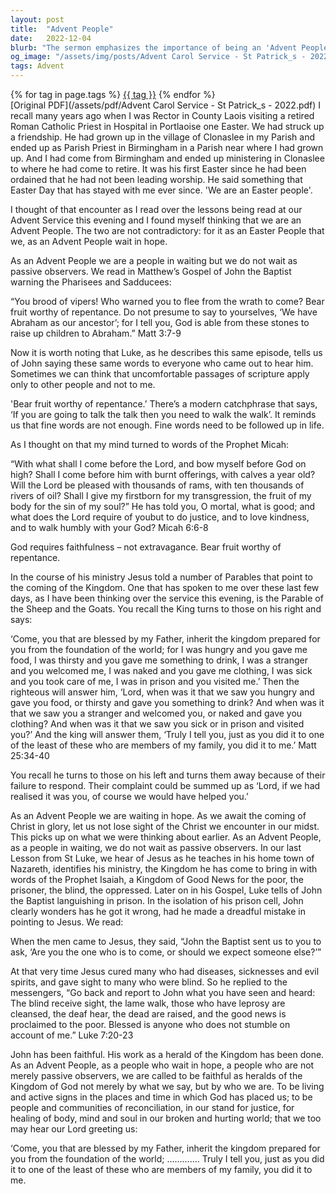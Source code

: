```yaml
---
layout: post
title:  "Advent People"
date:   2022-12-04
blurb: "The sermon emphasizes the importance of being an 'Advent People', a group that waits in hope for the coming of Christ. It stresses the need for faithfulness and active participation in the world, not just passive observation. The sermon also highlights the importance of helping others and showing kindness, as these actions are seen as serving Christ himself."
og_image: "/assets/img/posts/Advent Carol Service - St Patrick_s - 2022.png"
tags: Advent
---    
```

<div class="tag-pills">
    {% for tag in page.tags %}
    <a href="{{ site.baseurl }}/tag/{{ tag | slugify }}" class="tag-pill">{{ tag }}</a>
    {% endfor %}
</div>
[Original PDF](/assets/pdf/Advent Carol Service - St Patrick_s - 2022.pdf)
I recall many years ago when I was Rector in County Laois visiting a retired Roman Catholic Priest in Hospital in Portlaoise one Easter. We had struck up a friendship. He had grown up in the village of Clonaslee in my Parish and ended up as Parish Priest in Birmingham in a Parish near where I had grown up. And I had come from Birmingham and ended up ministering in Clonaslee to where he had come to retire. It was his first Easter since he had been ordained that he had not been leading worship. He said something that Easter Day that has stayed with me ever since. 'We are an Easter people'.

I thought of that encounter as I read over the lessons being read at our Advent Service this evening and I found myself thinking that we are an Advent People. The two are not contradictory: for it as an Easter People that we, as an Advent People wait in hope.

As an Advent People we are a people in waiting but we do not wait as passive observers. We read in Matthew’s Gospel of John the Baptist warning the Pharisees and Sadducees:

“You brood of vipers! Who warned you to flee from the wrath to come? Bear fruit worthy of repentance. Do not presume to say to yourselves, ‘We have Abraham as our ancestor’; for I tell you, God is able from these stones to raise up children to Abraham.” Matt 3:7-9

Now it is worth noting that Luke, as he describes this same episode, tells us of John saying these same words to everyone who came out to hear him. Sometimes we can think that uncomfortable passages of scripture apply only to other people and not to me.

'Bear fruit worthy of repentance.’ There’s a modern catchphrase that says, ‘If you are going to talk the talk then you need to walk the walk’. It reminds us that fine words are not enough. Fine words need to be followed up in life.

As I thought on that my mind turned to words of the Prophet Micah:

“With what shall I come before the Lord,
and bow myself before God on high?
Shall I come before him with burnt offerings,
with calves a year old?
Will the Lord be pleased with thousands of rams,
with ten thousands of rivers of oil?
Shall I give my firstborn for my transgression,
the fruit of my body for the sin of my soul?”
He has told you, O mortal, what is good;
and what does the Lord require of youbut to do justice, and to love kindness,
and to walk humbly with your God? Micah 6:6-8

God requires faithfulness – not extravagance.
Bear fruit worthy of repentance.

In the course of his ministry Jesus told a number of Parables that point to the coming of the Kingdom. One that has spoken to me over these last few days, as I have been thinking over the service this evening, is the Parable of the Sheep and the Goats. You recall the King turns to those on his right and says:

‘Come, you that are blessed by my Father, inherit the kingdom prepared for you from the foundation of the world; for I was hungry and you gave me food, I was thirsty and you gave me something to drink, I was a stranger and you welcomed me, I was naked and you gave me clothing, I was sick and you took care of me, I was in prison and you visited me.’ Then the righteous will answer him, ‘Lord, when was it that we saw you hungry and gave you food, or thirsty and gave you something to drink? And when was it that we saw you a stranger and welcomed you, or naked and gave you clothing? And when was it that we saw you sick or in prison and visited you?’ And the king will answer them, ‘Truly I tell you, just as you did it to one of the least of these who are members of my family, you did it to me.’ Matt 25:34-40

You recall he turns to those on his left and turns them away because of their failure to respond. Their complaint could be summed up as ‘Lord, if we had realised it was you, of course we would have helped you.’

As an Advent People we are waiting in hope. As we await the coming of Christ in glory, let us not lose sight of the Christ we encounter in our midst. This picks up on what we were thinking about earlier. As an Advent People, as a people in waiting, we do not wait as passive observers. In our last Lesson from St Luke, we hear of Jesus as he teaches in his home town of Nazareth, identifies his ministry, the Kingdom he has come to bring in with words of the Prophet Isaiah, a Kingdom of Good News for the poor, the prisoner, the blind, the oppressed. Later on in his Gospel, Luke tells of John the Baptist languishing in prison. In the isolation of his prison cell, John clearly wonders has he got it wrong, had he made a dreadful mistake in pointing to Jesus. We read:

When the men came to Jesus, they said, “John the Baptist sent us to you to ask, ‘Are you the one who is to come, or should we expect someone else?’”

At that very time Jesus cured many who had diseases, sicknesses and evil spirits, and gave sight to many who were blind. So he replied to the messengers, “Go back and report to John what you have seen and heard: The blind receive sight, the lame walk, those who have leprosy are cleansed, the deaf hear, the dead are raised, and the good news is proclaimed to the poor. Blessed is anyone who does not stumble on account of me.” Luke 7:20-23

John has been faithful. His work as a herald of the Kingdom has been done. As an Advent People, as a people who wait in hope, a people who are not merely passive observers, we are called to be faithful as heralds of the Kingdom of God not merely by what we say, but by who we are. To be living and active signs in the places and time in which God has placed us; to be people and communities of reconciliation, in our stand for justice, for healing of body, mind and soul in our broken and hurting world; that we too may hear our Lord greeting us:

‘Come, you that are blessed by my Father, inherit the kingdom prepared for you from the foundation of the world; ………….
Truly I tell you, just as you did it to one of the least of these who are members of my family, you did it to me.
